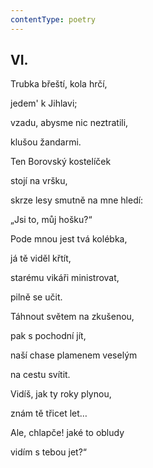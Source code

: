 ```yaml
---
contentType: poetry
---
```


<section>

## VI.  

Trubka břeští, kola hrčí,  

jedem' k Jihlavi;

vzadu, abysme nic neztratili,

klušou žandarmi.

</section>

<section>

Ten Borovský kostelíček

stojí na vršku,

skrze lesy smutně na mne hledí:

„Jsi to, můj hošku?“

</section>

<section>

Pode mnou jest tvá kolébka,

já tě viděl křtít,

starému vikáři ministrovat,

pilně se učit.

</section>

<section>

Táhnout světem na zkušenou,

pak s pochodní jít,

naší chase plamenem veselým

na cestu svítit.

</section>

<section>

Vidíš, jak ty roky plynou,

znám tě třicet let…

Ale, chlapče! jaké to obludy

vidím s tebou jet?“

</section>
